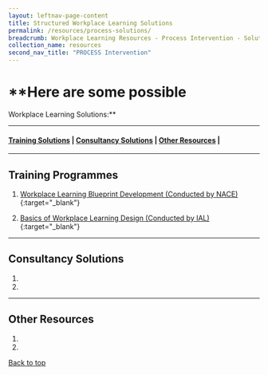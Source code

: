 ```yaml
---
layout: leftnav-page-content
title: Structured Workplace Learning Solutions 
permalink: /resources/process-solutions/
breadcrumb: Workplace Learning Resources - Process Intervention - Solutions
collection_name: resources
second_nav_title: "PROCESS Intervention"
---
```


# **Here are some possible 
Workplace Learning Solutions:**

-------------------
#### [Training Solutions](#training) | [Consultancy Solutions](#consultancy) | [Other Resources](#others) | 
-------------------


<a name="training"></a>

## Training Programmes
1. [Workplace Learning Blueprint Development (Conducted by NACE)](https://www.nyp.edu.sg/lifelong-learning/national-centre-of-excellence-for-workplace-learning-nace/courses-training.html){:target="_blank"}

2. [Basics of Workplace Learning Design (Conducted by IAL)](https://www.ial.edu.sg/learn-at-ial/ial-programmes/other-continuing-and-professional-development/Basics-of-Workplace-Learning-Design.html){:target="_blank"}


-------------------


<a name="consultancy"></a>

## Consultancy Solutions
1.

2.


-------------------

<a name="others"></a>

## Other Resources
1. 

2.


[Back to top](#top)
